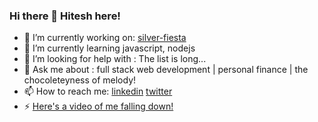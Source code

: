 ### Hi there 👋 Hitesh here!

- 🔭 I’m currently working on: [silver-fiesta](https://github.com/shellbot97/silver-fiesta) 
- 🌱 I’m currently learning javascript, nodejs
- 🤔 I’m looking for help with : The list is long...
- 💬 Ask me about : full stack web development | personal finance | the chocoleteyness of melody!
- 📫 How to reach me: [linkedin](https://www.linkedin.com/in/hitesh-ingale/) [twitter](https://twitter.com/dntSayThtHitesh)
- ⚡ [Here's a video of me falling down!](https://youtu.be/dQw4w9WgXcQ)

